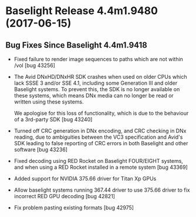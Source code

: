 # Baselight Release 4.4m1.9480 (2017-06-15)



## Bug Fixes Since Baselight 4.4m1.9418

* Fixed failure to render image sequences to paths which are not within /vol \[bug 43256]
*   The Avid DNxHD/DNxHR SDK crashes when used on older CPUs which lack SSSE 3 and/or SSE 4.1, including some Generation III and older Baselight systems. To prevent this, the SDK is no longer available on these systems, which means DNx media can no longer be read or written using these systems.

    We apologise for this loss of functionality, which is due to the behaviour of a 3rd-party SDK \[bug 43240]
* Turned off CRC generation in DNx encoding, and CRC checking in DNx reading, due to ambiguities between the VC3 specification and Avid's SDK leading to false reporting of CRC errors in both Baselight and other software \[bug 43236]
* Fixed decoding using RED Rocket on Baselight FOUR/EIGHT systems, and when using a RED Rocket installed in a remote system \[bug 43369]
* Added support for NVIDIA 375.66 driver for Titan Xp GPUs
* Allow baselight systems running 367.44 driver to use 375.66 driver to fix incorrect RED GPU decoding \[bug 42821]
* Fix problem pasting existing formats \[bug 42975]
